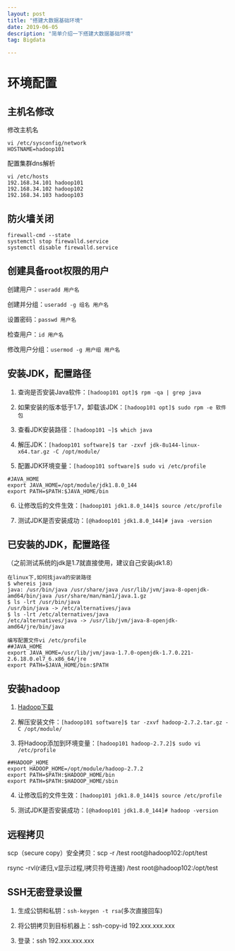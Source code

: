 ```yaml
---
layout: post
title: "搭建大数据基础环境"
date: 2019-06-05
description: "简单介绍一下搭建大数据基础环境"
tag: Bigdata

---
```


# 环境配置

## 主机名修改

修改主机名
```
vi /etc/sysconfig/network
HOSTNAME=hadoop101
```

配置集群dns解析
```
vi /etc/hosts
192.168.34.101 hadoop101
192.168.34.102 hadoop102
192.168.34.103 hadoop103
```

## 防火墙关闭

```
firewall-cmd --state
systemctl stop firewalld.service
systemctl disable firewalld.service
```

## 创建具备root权限的用户

创建用户：`useradd 用户名`

创建并分组：`useradd -g 组名 用户名`

设置密码：`passwd 用户名`

检查用户：`id 用户名`

修改用户分组：`usermod -g 用户组 用户名`



## 安装JDK，配置路径
1. 查询是否安装Java软件：`[hadoop101 opt]$ rpm -qa | grep java`

2. 如果安装的版本低于1.7，卸载该JDK：`[hadoop101 opt]$ sudo rpm -e 软件包`

3. 查看JDK安装路径：`[hadoop101 ~]$ which java`

4. 解压JDK：`[hadoop101 software]$ tar -zxvf jdk-8u144-linux-x64.tar.gz -C /opt/module/`

5. 配置JDK环境变量：`[hadoop101 software]$ sudo vi /etc/profile`

```
#JAVA_HOME
export JAVA_HOME=/opt/module/jdk1.8.0_144
export PATH=$PATH:$JAVA_HOME/bin
```

6. 让修改后的文件生效：`[hadoop101 jdk1.8.0_144]$ source /etc/profile`

7. 测试JDK是否安装成功：`[@hadoop101 jdk1.8.0_144]# java -version`


## 已安装的JDK，配置路径
（之前测试系统的jdk是1.7就直接使用，建议自己安装jdk1.8）

```
在linux下,如何找java的安装路径
$ whereis java
java: /usr/bin/java /usr/share/java /usr/lib/jvm/java-8-openjdk-amd64/bin/java /usr/share/man/man1/java.1.gz
$ ls -lrt /usr/bin/java
/usr/bin/java -> /etc/alternatives/java
$ ls -lrt /etc/alternatives/java
/etc/alternatives/java -> /usr/lib/jvm/java-8-openjdk-amd64/jre/bin/java
```

```
编写配置文件vi /etc/profile
##JAVA_HOME
export JAVA_HOME=/usr/lib/jvm/java-1.7.0-openjdk-1.7.0.221-2.6.18.0.el7_6.x86_64/jre
export PATH=$JAVA_HOME/bin:$PATH
```


## 安装hadoop

1. [Hadoop下载](https://archive.apache.org/dist/hadoop/common/hadoop-2.7.2/)

2. 解压安装文件：`[hadoop101 software]$ tar -zxvf hadoop-2.7.2.tar.gz -C /opt/module/`

3. 将Hadoop添加到环境变量：`[hadoop101 hadoop-2.7.2]$ sudo vi /etc/profile`

```
##HADOOP_HOME
export HADOOP_HOME=/opt/module/hadoop-2.7.2
export PATH=$PATH:$HADOOP_HOME/bin
export PATH=$PATH:$HADOOP_HOME/sbin
```

4. 让修改后的文件生效：`[hadoop101 jdk1.8.0_144]$ source /etc/profile`

5. 测试JDK是否安装成功：`[@hadoop101 jdk1.8.0_144]# hadoop -version`


## 远程拷贝

scp（secure copy）安全拷贝：scp -r /test  root@hadoop102:/opt/test

rsync -rvl(r递归,v显示过程,l拷贝符号连接) /test  root@hadoop102:/opt/test


## SSH无密登录设置

1. 生成公钥和私钥：`ssh-keygen -t rsa`(多次直接回车)

2. 将公钥拷贝到目标机器上：ssh-copy-id 192.xxx.xxx.xxx

3. 登录：ssh 192.xxx.xxx.xxx

